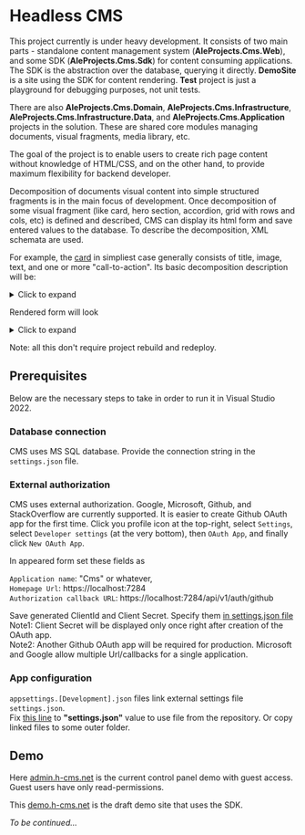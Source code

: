 # Headless CMS

This project currently is under heavy development. It consists of two main parts - standalone content management system (**AleProjects.Cms.Web**), and some SDK (**AleProjects.Cms.Sdk**) for content consuming applications. The SDK is the abstraction over the database, querying it directly. **DemoSite** is a site using the SDK for content rendering. **Test** project is just a playground for debugging purposes, not unit tests.

There are also **AleProjects.Cms.Domain**, **AleProjects.Cms.Infrastructure**, **AleProjects.Cms.Infrastructure.Data**, and **AleProjects.Cms.Application** projects in the solution. These are shared core modules managing documents, visual fragments, media library, etc.

The goal of the project is to enable users to create rich page content without knowledge of HTML/CSS, and on the other hand, to provide maximum flexibility for backend developer.

Decomposition of documents visual content into simple structured fragments is in the main focus of development. Once decomposition of some visual fragment (like card, hero section, accordion, grid with rows and cols, etc) is defined and described, CMS can display its html form and save entered values to the database. To describe the decomposition, XML schemata are used.

For example, the [card](https://getbootstrap.com/docs/5.3/components/card/) in simpliest case generally consists of title, image, text, and one or more "call-to-action". Its basic decomposition description will be:

<details>
  <summary>Click to expand</summary>

```
<?xml version="1.0" encoding="utf-8"?>

<xs:schema
	targetNamespace="http://h-cms.net/cms/new-schema.xsd"
	elementFormDefault="qualified"
	xmlns="http://h-cms.net/cms/new-schema.xsd"
	xmlns:xs="http://www.w3.org/2001/XMLSchema"
	xmlns:xsc="http://aleprojects.com/custom">

	<xs:complexType name="simple-card">
		<xs:annotation>
			<xs:documentation xml:lang="en">Simple Card</xs:documentation>
			<xs:documentation xml:lang="fr">Carte simple</xs:documentation>
		</xs:annotation>
		<xs:sequence>
			<xs:element name="title" type="xs:string">
				<xs:annotation>
					<xs:documentation xml:lang="en">Title</xs:documentation>
					<xs:documentation xml:lang="fr">Titre</xs:documentation>
				</xs:annotation>
			</xs:element>
			<xs:element name="text" type="xs:string">
				<xs:annotation>
					<xs:documentation xml:lang="en">Text</xs:documentation>
					<xs:documentation xml:lang="fr">Texte</xs:documentation>
					<xs:appinfo>
						<xsc:properties textformat="html"></xsc:properties>
					</xs:appinfo>
				</xs:annotation>
			</xs:element>
			<xs:element name="layout">
				<xs:annotation>
					<xs:documentation xml:lang="en">Layout</xs:documentation>
					<xs:documentation xml:lang="fr">Disposition</xs:documentation>
				</xs:annotation>
				<xs:simpleType>
					<xs:restriction base="xs:token">
						<xs:enumeration value="start"/>
						<xs:enumeration value="end"/>
						<xs:enumeration value="over"/>
					</xs:restriction>
				</xs:simpleType>
			</xs:element>
			<xs:element name="image" type="xs:anyURI">
				<xs:annotation>
					<xs:documentation xml:lang="en">Link</xs:documentation>
					<xs:documentation xml:lang="fr">Lien</xs:documentation>
				</xs:annotation>
			</xs:element>
			<xs:element name="link" type="xs:anyURI" maxOccurs="3">
				<xs:annotation>
					<xs:documentation xml:lang="en">Image</xs:documentation>
					<xs:documentation xml:lang="fr">Image</xs:documentation>
				</xs:annotation>
			</xs:element>
		</xs:sequence>
	</xs:complexType>

    <xs:element name="simple-card" type="simple-card"/>
</xs:schema>
```

`<xs:documentation>` values are used as form field labels for different UI languages.

</details>

Rendered form will look

<details>
  <summary>Click to expand</summary>

  ![form](https://h-cms.net/simple-card-form.png)

</details>

Note: all this don't require project rebuild and redeploy.

## Prerequisites

Below are the necessary steps to take in order to run it in Visual Studio 2022.

### Database connection

CMS uses MS SQL database. Provide the connection string in the `settings.json` file. 

### External authorization

CMS uses external authorization. Google, Microsoft, Github, and StackOverflow are currently supported. It is easier to create Github OAuth app for the first time. Click you profile icon at the top-right, select `Settings`, select `Developer settings` (at the very bottom), then `OAuth App`, and finally click `New OAuth App`.

In appeared form set these fields as

`Application name`: "Cms" or whatever,  
`Homepage Url`: https://localhost:7284  
`Authorization callback URL`: https://localhost:7284/api/v1/auth/github

Save generated ClientId and Client Secret. Specify them [in settings.json file](https://github.com/LeoAlexandrov/Cms/blob/master/AleProjects.Cms/settings.json#L35)  
Note1: Client Secret will be displayed only once right after creation of the OAuth app.  
Note2: Another Github OAuth app will be required for production. Microsoft and Google allow multiple Url/callbacks for a single application.

### App configuration

`appsettings.[Development].json` files link external settings file `settings.json`.  
Fix [this line](https://github.com/LeoAlexandrov/Cms/blob/master/AleProjects.Cms/appsettings.Development.json#L10) to **"settings.json"** value to use file from the repository. Or copy linked files to some outer folder.

## Demo

Here [admin.h-cms.net](https://admin.h-cms.net) is the current control panel demo with guest access. Guest users have only read-permissions.

This [demo.h-cms.net](https://demo.h-cms.net) is the draft demo site that uses the SDK.

_To be continued..._